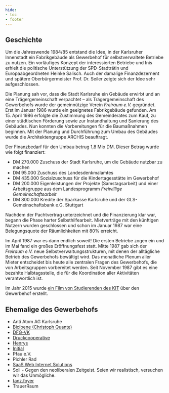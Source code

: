 ```yaml
---
hide:
- toc
- footer
---
```


## Geschichte

Um die Jahreswende 1984/85 entstand die Idee, in der Karlsruher Innenstadt ein Fabrikgebäude als Gewerbehof für selbstverwaltete Betriebe zu nutzen. Ein vorläufiges Konzept der interessierten Betriebe und Inis erhielt die politische Unterstützung der SPD-Stadträtin und Europaabgeordneten Heinke Salisch. Auch der damalige Finanzdezernent und spätere Oberbürgermeister Prof. Dr. Seiler zeigte sich der Idee sehr aufgeschlossen.

Die Planung sah vor, dass die Stadt Karlsruhe ein Gebäude erwirbt und an eine Trägergemeinschaft verpachtet – als Trägergemeinschaft des Gewerbehofs wurde der gemeinnützige Verein _Freiraum e.V._ gegründet. Erst im Januar&nbsp;1986 wurde ein geeignetes Fabrikgebäude gefunden. Am 15.&nbsp;April&nbsp;1986 erfolgte die Zustimmung des Gemeinderates zum Kauf, zu einer städtischen Förderung sowie zur Instandhaltung und Sanierung des Gebäudes. Nun konnten die Vorbereitungen für die Baumaßnahmen beginnen. Mit der Planung und Durchführung zum Umbau des Gebäudes wurde die Architektengruppe ARCHIS beauftragt.

Der Finanzbedarf für den Umbau betrug 1,8 Mio DM. Dieser Betrag wurde wie folgt finanziert:

* DM 270.000 Zuschuss der Stadt Karlsruhe, um die Gebäude nutzbar zu machen
* DM 95.000 Zuschuss des Landesdenkmalamtes
* DM 435.000 Sozialzuschuss für die Kindertagesstätte im Gewerbehof
* DM 200.000 Eigenleistungen der Projekte (Samstagsarbeit) und einer Arbeitsgruppe aus dem Landesprogramm _Freiwillige Gemeinschaftsarbeit_
* DM 800.000 Kredite der Sparkasse Karlsruhe und der GLS-Gemeinschaftsbank e.G. Stuttgart

Nachdem der Pachtvertrag unterzeichnet und die Finanzierung klar war, begann die Phase harter Selbsthilfearbeit. Mietverträge mit den künftigen Nutzern wurden geschlossen und schon im Januar 1987 war eine Belegungsquote der Räumlichkeiten mit 80% erreicht.

Im April 1987 war es dann endlich soweit! Die ersten Betriebe zogen ein und im Mai fand ein großes Eröffnungsfest statt. Mitte 1987 gab sich der _Freiraum e.V._ neue Selbstverwaltungsstrukturen, mit denen der alltägliche Betrieb des Gewerbehofs bewältigt wird. Das monatliche Plenum aller Mieter entscheidet bis heute alle zentralen Fragen des Gewerbehofs, die von Arbeitsgruppen vorbereitet werden. Seit November 1987 gibt es eine bezahlte Halbtagsstelle, die für die Koordination aller Aktivitäten verantwortlich ist.

Im Jahr 2015 wurde [ein Film von Studierenden des KIT](https://www.youtube.com/watch?v=lo-UYAYpjoU) über den Gewerbehof erstellt.


## Ehemalige des Gewerbehofs

* Anti Atom AG Karlsruhe
* [Bicibene (Christoph Quante)](http://www.bicibene.com)
* [DFG-VK](http://www.dfg-vk.de)
* [Druckcooperative](http://www.druckcoop.de)
* [Henrys](http://www.henrys-online.de)
* [Initial](http://initial-karlsruhe.de)
* Pfau e.V.
* Pichler Rad
* [SaaS Web Internet Solutions](https://www.saasweb.net)
* Soli - Gegen den neoliberalen Zeitgeist. Seien wir realistisch, versuchen wir das Unmögliche.
* [tanz.foyer](http://www.tanzfoyer.de)
* TrauerRaum
